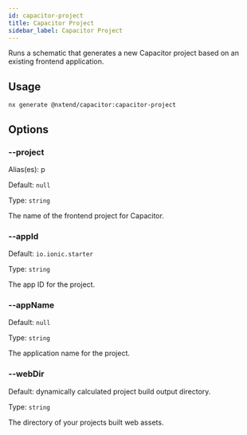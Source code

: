 ```yaml
---
id: capacitor-project
title: Capacitor Project
sidebar_label: Capacitor Project
---
```


Runs a schematic that generates a new Capacitor project based on an existing frontend application.

## Usage

```
nx generate @nxtend/capacitor:capacitor-project
```

## Options

### --project

Alias(es): p

Default: `null`

Type: `string`

The name of the frontend project for Capacitor.

### --appId

Default: `io.ionic.starter`

Type: `string`

The app ID for the project.

### --appName

Default: `null`

Type: `string`

The application name for the project.

### --webDir

Default: dynamically calculated project build output directory.

Type: `string`

The directory of your projects built web assets.
